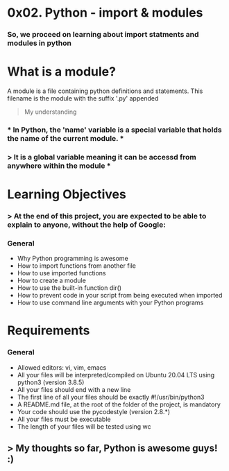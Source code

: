 # 0x02. Python - import & modules
### So, we proceed on learning about import statments and modules in python
# What is a module?
A module is a file containing python definitions and statements. This filename is the module with the suffix '.py' appended
> My understanding
### * In Python, the '__name__' variable is a special variable that holds the name of the current module. *
### > It is a global variable meaning it can be accessd from anywhere within the module *

# Learning Objectives
### > At the end of this project, you are expected to be able to explain to anyone, without the help of Google:

### General
- Why Python programming is awesome
- How to import functions from another file
- How to use imported functions
- How to create a module
- How to use the built-in function dir()
- How to prevent code in your script from being executed when imported
- How to use command line arguments with your Python programs

# Requirements
### General
- Allowed editors: vi, vim, emacs
- All your files will be interpreted/compiled on Ubuntu 20.04 LTS using python3 (version 3.8.5)
- All your files should end with a new line
- The first line of all your files should be exactly #!/usr/bin/python3
- A README.md file, at the root of the folder of the project, is mandatory
- Your code should use the pycodestyle (version 2.8.*)
- All your files must be executable
- The length of your files will be tested using wc

## > My thoughts so far, Python is awesome guys! :)
